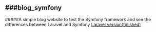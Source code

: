 ###blog_symfony
---
#####A simple blog website to test the Symfony framework and see the differences between Laravel and Symfony 
[Laravel version(finished)](https://github.com/moverboom/LaravelBlog)
